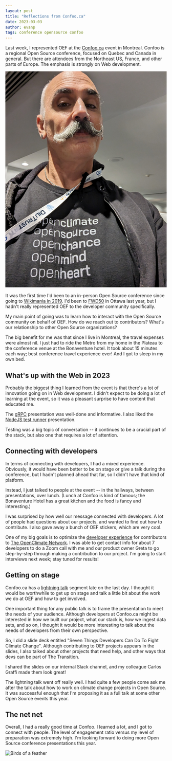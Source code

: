 ```yaml
---
layout: post
title: "Reflections from Confoo.ca"
date: 2023-03-03
author: evanp
tags: conference opensource confoo
---
```


Last week, I represented OEF at the [Confoo.ca](https://confoo.ca/) event in Montreal. Confoo is a regional Open Source conference, focused on Quebec and Canada in general. But there are attendees from the Northeast US, France, and other parts of Europe. The emphasis is strongly on Web development.

![Evan at Confoo](/assets/img/evan-at-confoo.jpg)

It was the first time I'd been to an in-person Open Source conference since going to [Wikimania in 2019](https://wikimania.wikimedia.org/wiki/2019:Program). I'd been to [FWD50](https://fwd50.ca/) in Ottawa last year, but I hadn't really represented OEF to the developer community specifically.

My main point of going was to learn how to interact with the Open Source community on behalf of OEF. How do we reach out to contributors? What's our relationship to other Open Source organizations?

The big benefit for me was that since I live in Montreal, the travel expenses were almost nil. I just had to ride the Metro from my home in the Plateau to the conference venue at the Bonaventure hotel. It took about 15 minutes each way; best conference travel experience ever! And I got to sleep in my own bed.

## What's up with the Web in 2023

Probably the biggest thing I learned from the event is that there's a lot of innovation going on in Web development. I didn't expect to be doing a lot of learning at the event, so it was a pleasant surprise to have content that educated me.

The [gRPC](https://confoo.ca/en/2023/session/creating-apis-on-steroids-with-grpc) presentation was well-done and informative. I also liked the [NodeJS test runner](https://confoo.ca/en/2023/session/learn-about-node-s-new-built-in-test-runner) presentation.

Testing was a big topic of conversation -- it continues to be a crucial part of the stack, but also one that requires a lot of attention.

## Connecting with developers

In terms of connecting with developers, I had a mixed experience. Obviously, it would have been better to be on stage or give a talk during the conference, but I hadn't planned ahead that far, so I didn't have that kind of platform.

Instead, I just talked to people at the event -- in the hallways, between presentations, over lunch. (Lunch at Confoo is kind of famous; the Bonaventure Hotel has a great kitchen and the food is fancy and interesting.)

I was surprised by how well our message connected with developers. A lot of people had questions about our projects, and wanted to find out how to contribute. I also gave away a bunch of OEF stickers, which are very cool.

One of my big goals is to optimize the [developer experience](https://microsoft.github.io/code-with-engineering-playbook/developer-experience/) for contributors to [The OpenClimate Network](https://openclimate.network/). I was able to get contact info for about 7 developers to do a Zoom call with me and our product owner Greta to go step-by-step through making a contribution to our project. I'm going to start interviews next week; stay tuned for results!

## Getting on stage

Confoo.ca has a [lightning talk](https://en.wikipedia.org/wiki/Lightning_talk) segment late on the last day. I thought it would be worthwhile to get up on stage and talk a little bit about the work we do at OEF and how to get involved.

One important thing for any public talk is to frame the presentation to meet the needs of your audience. Although developers at Confoo.ca might be interested in how we built our project, what our stack is, how we ingest data sets, and so on, I thought it would be more interesting to talk about the needs of developers from their own perspective.

So, I did a slide deck entitled "Seven Things Developers Can Do To Fight Climate Change". Although contributing to OEF projects appears in the slides, I also talked about other projects that need help, and other ways that devs can be part of The Transition.

I shared the slides on our internal Slack channel, and my colleague Carlos Graffi made them look great!

The lightning talk went off really well. I had quite a few people come ask me after the talk about how to work on climate change projects in Open Source. It was successful enough that I'm proposing it as a full talk at some other Open Source events this year.

## The net net

Overall, I had a really good time at Confoo. I learned a lot, and I got to connect with people. The level of engagement ratio versus my level of preparation was extremely high. I'm looking forward to doing more Open Source conference presentations this year.

![Birds of a feather](/assets/img/birds-of-a-feather.jpg)